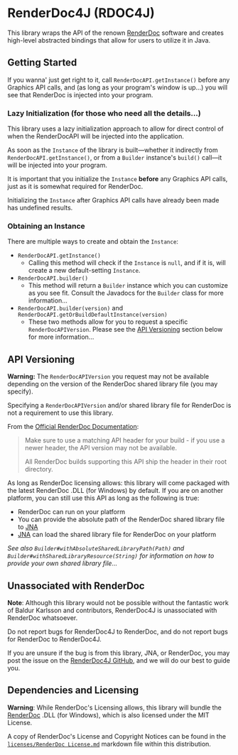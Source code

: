 # RenderDoc4J (RDOC4J)

This library wraps the API of the renown [RenderDoc](https://renderdoc.org)
software and creates high-level abstracted bindings that allow
for users to utilize it in Java.

## Getting Started

If you wanna' just get right to it, call `RenderDocAPI.getInstance()` before any Graphics API calls, and (as long as your program's window is up...) you will see that RenderDoc is injected into your program.

### Lazy Initialization (for those who need all the details...)

This library uses a lazy initialization approach
to allow for direct control of when the RenderDocAPI will be injected into the application.

As soon as the `Instance` of the library is built—whether it indirectly from `RenderDocAPI.getInstance()`, or from a
`Builder` instance's `build()` call—it will be injected into your program.

It is important that you initialize the `Instance` **before** any Graphics API calls, just as it is somewhat required for
RenderDoc.

Initializing the `Instance` after Graphics API calls have already been made has undefined results.

### Obtaining an Instance

There are multiple ways to create and obtain the `Instance`\:

* `RenderDocAPI.getInstance()`
  * Calling this method will check if the `Instance` is `null`, and if it is, will create a new default-setting `Instance`.
* `RenderDocAPI.builder()`
  * This method will return a `Builder` instance which you can customize as you see fit. Consult the Javadocs for the `Builder` class for more information...
* `RenderDocAPI.builder(version)` and `RenderDocAPI.getOrBuildDefaultInstance(version)`
  * These two methods allow for you to request a specific `RenderDocAPIVersion`. Please see the [API Versioning](#api-versioning) section below for more information...

## API Versioning

**Warning\:** The `RenderDocAPIVersion` you request may not be available depending on the version of the RenderDoc shared library file (you may specify).

Specifying a `RenderDocAPIVersion` and/or shared library file for RenderDoc is not a requirement to use this library.

 From the [Official RenderDoc Documentation](https://renderdoc.org/docs/in_application_api.html)\:

 > Make sure to use a matching API header for your build - if you use a newer header, the API version may not be available.
 >
 > All RenderDoc builds supporting this API ship the header in their root directory.

 As long as RenderDoc licensing allows: this library will come packaged with the latest RenderDoc .DLL (for Windows) by default. If you are on another platform, you can still use this API as long as the following is true\:
  
   * RenderDoc can run on your platform
   * You can provide the absolute path of the RenderDoc shared library file to [JNA](https://github.com/java-native-access/jna)
   * [JNA](https://github.com/java-native-access/jna) can load the shared library file for RenderDoc on your platform

_See also `Builder#withAbsoluteSharedLibraryPath(Path)` and `Builder#withSharedLibraryResource(String)` for information on how to provide your own shared library file..._

## Unassociated with RenderDoc

**Note**\: Although this library would not be possible without the fantastic work of Baldur Karlsson and contributors,
RenderDoc4J is unassociated with RenderDoc whatsoever.

Do not report bugs for RenderDoc4J to RenderDoc, and do not report bugs for RenderDoc to RenderDoc4J.

If you are unsure if the bug is from this library, JNA, or RenderDoc, you may post the issue on
the [RenderDoc4J GitHub](https://github.com/AJTheGreattt/RenderDoc4J), and we will do our best to guide you.

## Dependencies and Licensing

**Warning**\: While RenderDoc's Licensing allows, this library will bundle the [RenderDoc](https://renderdoc.org) .DLL (for Windows), which is also
licensed under the MIT License.

A copy of RenderDoc's License and Copyright Notices can be found in the [
`licenses/RenderDoc License.md`](licenses/RenderDoc%20License.md) markdown file within this distribution.
